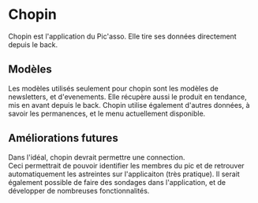 # Chopin

Chopin est l'application du Pic'asso. Elle tire ses données directement depuis le back.

## Modèles

Les modèles utilisés seulement pour chopin sont les modèles de newsletters, et d'evenements. Elle récupère aussi le produit en tendance, mis en avant depuis le back. Chopin utilise également d'autres données, à savoir les permanences, et le menu actuellement disponible. 

## Améliorations futures

Dans l'idéal, chopin devrait permettre une connection. <br/>
Ceci permettrait de pouvoir identifier les membres du pic et de retrouver automatiquement les astreintes sur l'applicaiton (très pratique). Il serait également possible de faire des sondages dans l'application, et de développer de nombreuses fonctionnalités.